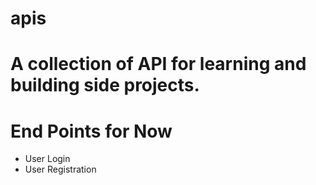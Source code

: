 # apis

# A collection of API for learning and building side projects.

# End Points for Now

* User Login
* User Registration
